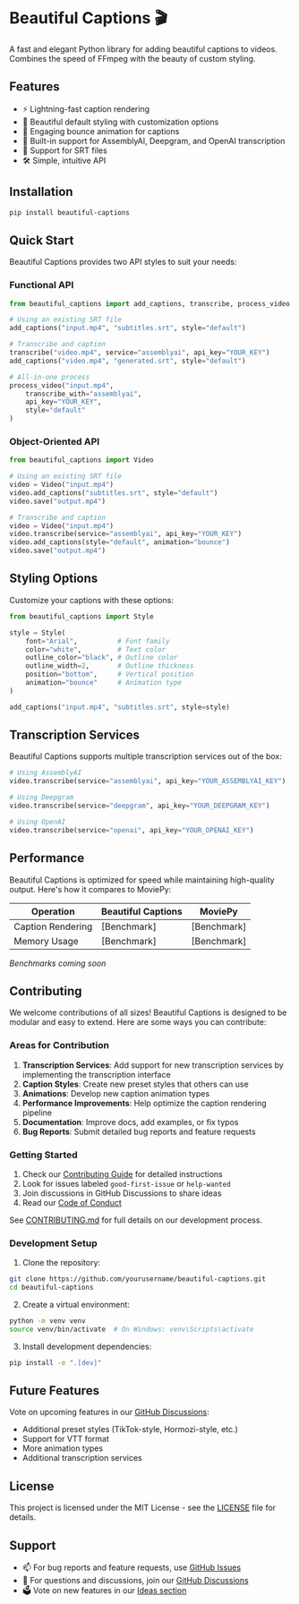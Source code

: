 # Beautiful Captions 🎬

A fast and elegant Python library for adding beautiful captions to videos. Combines the speed of FFmpeg with the beauty of custom styling.

## Features

- ⚡ Lightning-fast caption rendering
- 🎨 Beautiful default styling with customization options
- 💃 Engaging bounce animation for captions
- 🤖 Built-in support for AssemblyAI, Deepgram, and OpenAI transcription
- 📝 Support for SRT files
- 🛠️ Simple, intuitive API

## Installation

```bash
pip install beautiful-captions
```

## Quick Start

Beautiful Captions provides two API styles to suit your needs:

### Functional API

```python
from beautiful_captions import add_captions, transcribe, process_video

# Using an existing SRT file
add_captions("input.mp4", "subtitles.srt", style="default")

# Transcribe and caption
transcribe("video.mp4", service="assemblyai", api_key="YOUR_KEY")
add_captions("video.mp4", "generated.srt", style="default")

# All-in-one process
process_video("input.mp4", 
    transcribe_with="assemblyai",
    api_key="YOUR_KEY",
    style="default"
)
```

### Object-Oriented API

```python
from beautiful_captions import Video

# Using an existing SRT file
video = Video("input.mp4")
video.add_captions("subtitles.srt", style="default")
video.save("output.mp4")

# Transcribe and caption
video = Video("input.mp4")
video.transcribe(service="assemblyai", api_key="YOUR_KEY")
video.add_captions(style="default", animation="bounce")
video.save("output.mp4")
```

## Styling Options

Customize your captions with these options:

```python
from beautiful_captions import Style

style = Style(
    font="Arial",          # Font family
    color="white",         # Text color
    outline_color="black", # Outline color
    outline_width=2,       # Outline thickness
    position="bottom",     # Vertical position
    animation="bounce"     # Animation type
)

add_captions("input.mp4", "subtitles.srt", style=style)
```

## Transcription Services

Beautiful Captions supports multiple transcription services out of the box:

```python
# Using AssemblyAI
video.transcribe(service="assemblyai", api_key="YOUR_ASSEMBLYAI_KEY")

# Using Deepgram
video.transcribe(service="deepgram", api_key="YOUR_DEEPGRAM_KEY")

# Using OpenAI
video.transcribe(service="openai", api_key="YOUR_OPENAI_KEY")
```

## Performance

Beautiful Captions is optimized for speed while maintaining high-quality output. Here's how it compares to MoviePy:

| Operation | Beautiful Captions | MoviePy |
|-----------|-------------------|---------|
| Caption Rendering | [Benchmark] | [Benchmark] |
| Memory Usage | [Benchmark] | [Benchmark] |

*Benchmarks coming soon*

## Contributing

We welcome contributions of all sizes! Beautiful Captions is designed to be modular and easy to extend. Here are some ways you can contribute:

### Areas for Contribution

1. **Transcription Services**: Add support for new transcription services by implementing the transcription interface
2. **Caption Styles**: Create new preset styles that others can use
3. **Animations**: Develop new caption animation types
4. **Performance Improvements**: Help optimize the caption rendering pipeline
5. **Documentation**: Improve docs, add examples, or fix typos
6. **Bug Reports**: Submit detailed bug reports and feature requests

### Getting Started

1. Check our [Contributing Guide](CONTRIBUTING.md) for detailed instructions
2. Look for issues labeled `good-first-issue` or `help-wanted`
3. Join discussions in GitHub Discussions to share ideas
4. Read our [Code of Conduct](CODE_OF_CONDUCT.md)

See [CONTRIBUTING.md](CONTRIBUTING.md) for full details on our development process.

### Development Setup

1. Clone the repository:
```bash
git clone https://github.com/yourusername/beautiful-captions.git
cd beautiful-captions
```

2. Create a virtual environment:
```bash
python -m venv venv
source venv/bin/activate  # On Windows: venv\Scripts\activate
```

3. Install development dependencies:
```bash
pip install -e ".[dev]"
```

## Future Features

Vote on upcoming features in our [GitHub Discussions](https://github.com/yourusername/beautiful-captions/discussions/categories/ideas):

- Additional preset styles (TikTok-style, Hormozi-style, etc.)
- Support for VTT format
- More animation types
- Additional transcription services

## License

This project is licensed under the MIT License - see the [LICENSE](LICENSE) file for details.

## Support

- 📫 For bug reports and feature requests, use [GitHub Issues](https://github.com/yourusername/beautiful-captions/issues)
- 💬 For questions and discussions, join our [GitHub Discussions](https://github.com/yourusername/beautiful-captions/discussions)
- 🗳️ Vote on new features in our [Ideas section](https://github.com/yourusername/beautiful-captions/discussions/categories/ideas)